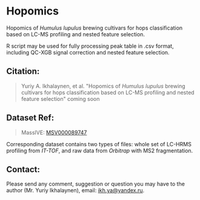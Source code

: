 # Hopomics
Hopomics of _Humulus lupulus_ brewing cultivars for hops classification based on LC-MS profiling and nested feature selection.

R script may be used for fully processing peak table in .csv format, including QC-XGB signal correction and nested feature selection.

## Citation:
> Yuriy A. Ikhalaynen, et al. "Hopomics of _Humulus lupulus_ brewing cultivars for hops classification based on LC-MS profiling and nested feature selection" coming soon

## Dataset Ref:
> MassIVE: [MSV000089747](https://massive.ucsd.edu/ProteoSAFe/dataset.jsp?accession=MSV000089747)

Corresponding dataset contains two types of files: whole set of LC-HRMS profiling from _IT-TOF_, and raw data from _Orbitrap_ with MS2 fragmentation.

## Contact:
Please send any comment, suggestion or question you may have to the author (Mr. Yuriy Ikhalaynen), email: ikh.ya@yandex.ru.
